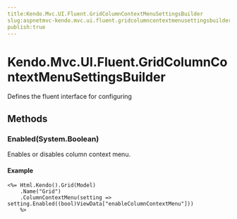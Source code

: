 ```yaml
---
title:Kendo.Mvc.UI.Fluent.GridColumnContextMenuSettingsBuilder
slug:aspnetmvc-kendo.mvc.ui.fluent.gridcolumncontextmenusettingsbuilder
publish:true
---
```


# Kendo.Mvc.UI.Fluent.GridColumnContextMenuSettingsBuilder

Defines the fluent interface for configuring

## Methods

### Enabled(System.Boolean)
Enables or disables column context menu.

#### Example
    <%= Html.Kendo().Grid(Model)
        .Name("Grid")
        .ColumnContextMenu(setting => setting.Enabled((bool)ViewData["enableColumnContextMenu"]))
        %>